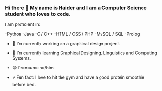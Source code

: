 ### Hi there 👋 My name is Haider and I am a Computer Science student who loves to code.

I am proficient in:

-Python
-Java
-C / C++
-HTML / CSS / PHP
-MySQL / SQL
-Prolog

- 🔭 I’m currently working on a graphical design project.
- 🌱 I’m currently learning Graphical Designing, Linguistics and Computing Systems.

- 😄 Pronouns: he/him
- ⚡ Fun fact: I love to hit the gym and have a good protein smoothie before bed.

